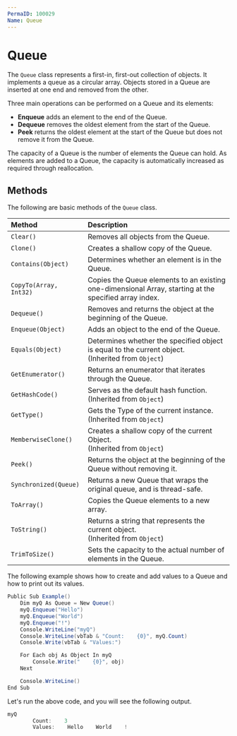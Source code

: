 ```yaml
---
PermaID: 100029
Name: Queue
---
```


# Queue

The `Queue` class represents a first-in, first-out collection of objects. It implements a queue as a circular array. Objects stored in a Queue are inserted at one end and removed from the other.

Three main operations can be performed on a Queue and its elements:

 - **Enqueue** adds an element to the end of the Queue.
 - **Dequeue** removes the oldest element from the start of the Queue.
 - **Peek** returns the oldest element at the start of the Queue but does not remove it from the Queue.

The capacity of a Queue is the number of elements the Queue can hold. As elements are added to a Queue, the capacity is automatically increased as required through reallocation.

## Methods

The following are basic methods of the `Queue` class. 

| Method            | Description                                                        |
| :-----------------| :------------------------------------------------------------------|
| `Clear()`        | Removes all objects from the Queue.                                |
| `Clone()`        | Creates a shallow copy of the Queue.                               |
| `Contains(Object)`      | Determines whether an element is in the Queue.             |
| `CopyTo(Array, Int32)` | Copies the Queue elements to an existing one-dimensional Array, starting at the specified array index. |
| `Dequeue()`      | Removes and returns the object at the beginning of the Queue.      |
| `Enqueue(Object)` | Adds an object to the end of the Queue.                          |
| `Equals(Object)`  | Determines whether the specified object is equal to the current object. <br> (Inherited from `Object`) |
| `GetEnumerator()` | Returns an enumerator that iterates through the Queue.           |
| `GetHashCode()`   | Serves as the default hash function. <br> (Inherited from `Object`)|
| `GetType()`       | Gets the Type of the current instance. <br> (Inherited from `Object`) |
| `MemberwiseClone()` | Creates a shallow copy of the current Object. <br> (Inherited from `Object`) |
| `Peek()`          | Returns the object at the beginning of the Queue without removing it. |
| `Synchronized(Queue)` | Returns a new Queue that wraps the original queue, and is thread-safe. |
| `ToArray()`       | Copies the Queue elements to a new array.                         |
| `ToString()`      | Returns a string that represents the current object. <br> (Inherited from `Object`) |
| `TrimToSize()`    | Sets the capacity to the actual number of elements in the Queue.  |

The following example shows how to create and add values to a Queue and how to print out its values.

```csharp
Public Sub Example()
    Dim myQ As Queue = New Queue()
    myQ.Enqueue("Hello")
    myQ.Enqueue("World")
    myQ.Enqueue("!")
    Console.WriteLine("myQ")
    Console.WriteLine(vbTab & "Count:    {0}", myQ.Count)
    Console.Write(vbTab & "Values:")

    For Each obj As Object In myQ
        Console.Write("    {0}", obj)
    Next

    Console.WriteLine()
End Sub
```

Let's run the above code, and you will see the following output.

```csharp
myQ
        Count:    3
        Values:    Hello    World    !
```
